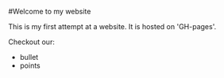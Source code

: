 #Welcome to my website

This is my first attempt at a website. It is hosted on 'GH-pages'.

Checkout our:
- bullet 
- points